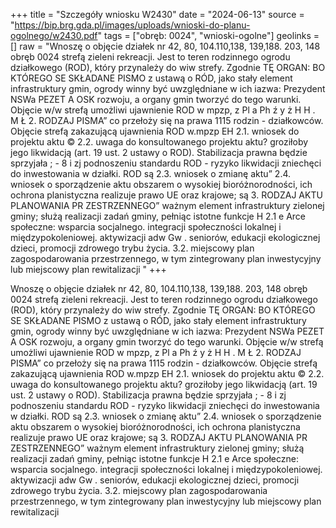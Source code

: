 +++
title = "Szczegóły wniosku W2430"
date = "2024-06-13"
source = "https://bip.brg.gda.pl/images/uploads/wnioski-do-planu-ogolnego/w2430.pdf"
tags = ["obręb: 0024", "wnioski-ogolne"]
geolinks = []
raw = "Wnoszę o objęcie działek nr 42, 80, 104.110,138, 139,188. 203, 148 obręb 0024 strefą zieleni rekreacji. Jest to teren rodzinnego ogrodu działkowego (ROD), który przynależy do wiw strefy. Zgodnie TĘ ORGAN: BO KTÓREGO SE SKŁADANE PISMO z ustawą o RÓD, jako stały element infrastruktury gmin, ogrody winny być uwzględniane w ich iazwa: Prezydent NSWa PEZET A OSK rozwoju, a organy gmin tworzyć do tego warunki. Objęcie w/w strefą umożliwi ujawnienie ROD w mpzp, z Pl a Ph ź y ż H H . M Ł 2. RODZAJ PISMA” co przełoży się na prawa 1115 rodzin - działkowców. Objęcie strefą zakazującą ujawnienia ROD w.mpzp EH 2.1. wniosek do projektu aktu © 2.2. uwaga do konsultowanego projektu aktu? groziłoby jego likwidacją (art. 19 ust. 2 ustawy o ROD). Stabilizacja prawna będzie sprzyjała ; - 8 i zj podnoszeniu standardu ROD - ryzyko likwidacji zniechęci do inwestowania w działki. ROD są  2.3. wniosek o zmianę aktu” 2.4. wniosek o sporządzenie aktu obszarem o wysokiej bioróżnorodności, ich ochrona planistyczna realizuje prawo UE oraz krajowe; są 3. RODZAJ AKTU PLANOWANIA PR ZESTRZENNEGO” ważnym element infrastruktury zielonej gminy; służą realizacji zadań gminy, pełniąc istotne funkcje H 2.1 e Arce społeczne: wsparcia socjalnego. integracji społeczności lokalnej i międzypokoleniowej. aktywizacji adw Gw . seniorów, edukacji ekologicznej dzieci, promocji zdrowego trybu życia.  3.2. miejscowy plan zagospodarowania przestrzennego, w tym zintegrowany plan inwestycyjny lub miejscowy plan rewitalizacji "
+++

Wnoszę o objęcie działek nr 42, 80, 104.110,138, 139,188. 203, 148 obręb 0024 strefą zieleni
rekreacji. Jest to teren rodzinnego ogrodu działkowego (ROD), który przynależy do wiw strefy. Zgodnie
TĘ ORGAN: BO KTÓREGO SE SKŁADANE PISMO z ustawą o RÓD, jako stały element infrastruktury gmin, ogrody winny być uwzględniane w ich
iazwa: Prezydent
NSWa PEZET A OSK rozwoju, a organy gmin tworzyć do tego warunki. Objęcie w/w strefą umożliwi ujawnienie ROD w mpzp,
z Pl a Ph ź y ż H H . M Ł
2. RODZAJ PISMA” co przełoży się na prawa 1115 rodzin - działkowców. Objęcie strefą zakazującą ujawnienia ROD w.mpzp
EH 2.1. wniosek do projektu aktu © 2.2. uwaga do konsultowanego projektu aktu? groziłoby jego likwidacją (art. 19 ust. 2 ustawy o ROD). Stabilizacja prawna będzie sprzyjała
; - 8 i zj podnoszeniu standardu ROD - ryzyko likwidacji zniechęci do inwestowania w działki. ROD są
 2.3. wniosek o zmianę aktu” 2.4. wniosek o sporządzenie aktu obszarem o wysokiej bioróżnorodności, ich ochrona planistyczna realizuje prawo UE oraz krajowe; są
3. RODZAJ AKTU PLANOWANIA PR ZESTRZENNEGO” ważnym element infrastruktury zielonej gminy; służą realizacji zadań gminy, pełniąc istotne funkcje
H 2.1 e Arce społeczne: wsparcia socjalnego. integracji społeczności lokalnej i międzypokoleniowej. aktywizacji
adw Gw . seniorów, edukacji ekologicznej dzieci, promocji zdrowego trybu życia.
 3.2. miejscowy plan zagospodarowania przestrzennego, w tym zintegrowany plan inwestycyjny lub
miejscowy plan rewitalizacji 


